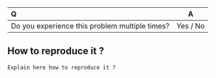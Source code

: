 | Q | A |
| :--- | :---: |
| Do you experience this problem multiple times? | Yes / No |

## How to reproduce it ?

`Explain here how to reproduce it ?`
